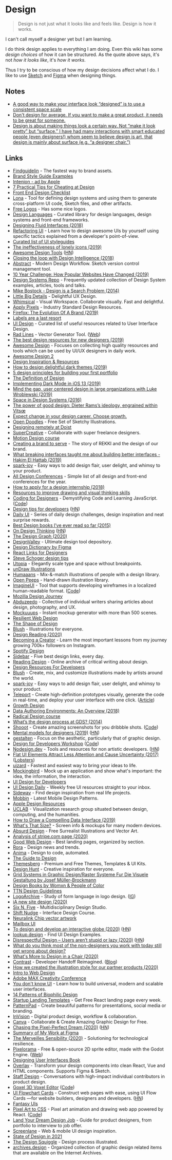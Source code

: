 # Design

> Design is not just what it looks like and feels like. Design is how it works.

I can't call myself a designer yet but I am learning.

I do think design applies to everything I am doing. Even this wiki has some _design choices_ of how it can be structured. As the quote above says, it's not _how it looks like_, it's _how it works_.

Thus I try to be conscious of how my design decisions affect what I do. I like to use [Sketch](https://www.sketchapp.com) and [Figma](https://www.figma.com) when designing things.

## Notes

* [A good way to make your interface look “designed” is to use a consistent space scale](https://twitter.com/siddharthkp/status/1264578950799523843)
* [Don't design for average. If you want to make a great product, it needs to be great for someone.](https://twitter.com/linuz90/status/1275678185657716736)
* [Design is about making things look a certain way. Not “make it look pretty” but “surface.” I have had many interactions with smart educated people (even designers!) whom seem to believe design is art, that design is mainly about surface (e.g. “a designer chair.”)](https://twitter.com/rsms/status/1305383261774905346)

## Links

* [Findguidelin](http://www.findguidelin.es) - The fastest way to brand assets.
* [Brand Style Guide Examples](https://saijogeorge.com/brand-style-guide-examples/)
* [Intenion - ad by Apple](https://www.youtube.com/watch?v=LcGPI2tV2yY)
* [7 Practical Tips for Cheating at Design](https://medium.com/refactoring-ui/7-practical-tips-for-cheating-at-design-40c736799886)
* [Front End Design Checklist](https://github.com/thedaviddias/Front-End-Design-Checklist)
* [Lona](https://github.com/airbnb/Lona) - Tool for defining design systems and using them to generate cross-platform UI code, Sketch files, and other artifacts.
* [Free Logos](https://github.com/arasatasaygin/openlogos) - Has some nice logos.
* [Design Languages](https://design-languages.com) - Curated library for design languages, design systems and front-end frameworks.
* [Designing Fluid Interfaces (2018)](https://developer.apple.com/videos/play/wwdc2018/803/)
* [Refactoring UI](https://refactoringui.com) - Learn how to design awesome UIs by yourself using specific tactics explained from a developer's point-of-view.
* [Curated list of UI styleguides](https://github.com/streamich/awesome-styleguides)
* [The ineffectiveness of lonely icons (2019)](https://mattwilcox.net/musing/the-ineffectiveness-of-icons)
* [Awesome Design Tools](https://github.com/LisaDziuba/Awesome-Design-Tools) ([HN](https://news.ycombinator.com/item?id=19580860))
* [Closing the loop with Design Intelligence (2018)](https://airbnb.design/the-evolution-of-tools/)
* [Abstract](https://www.goabstract.com) - Modern Design Workflow. Sketch version control management tool.
* [10 Year Challenge: How Popular Websites Have Changed (2019)](https://www.arun.is/blog/10-year-challenge/)
* [Design Systems Repo](https://designsystemsrepo.com) - Frequently updated collection of Design System examples, articles, tools and talks.
* [Mike Bostock - Design is a Search Problem (2014)](https://www.youtube.com/watch?v=fThhbt23SGM)
* [Little Big Details](http://littlebigdetails.com) - Delightful UX Design.
* [Whimsical](https://whimsical.com) - Visual Workspace. Collaborate visually. Fast and delightful.
* [Apply Pixels](https://applypixels.com) - Industry Standard Design Resources.
* [Firefox: The Evolution Of A Brand (2019)](https://blog.mozilla.org/opendesign/firefox-the-evolution-of-a-brand/)
* [Labels are a last resort](https://refactoringui.com/previews/labels-are-a-last-resort/)
* [UI Design](https://github.com/tipoqueno/UI-Design) - Curated list of useful resources related to User Interface Design.
* [Rad Lines](https://github.com/msurguy/rad-lines) - Vector Generator Tool. ([Web](https://msurguy.github.io/rad-lines/))
* [The best design resources for new designers (2019)](https://www.uigoodies.com/blog/the-best-resources-for-new-designers.html)
* [Awesome Design](https://github.com/gztchan/awesome-design) - Focuses on collecting high quality resources and tools which can be used by UI/UX designers in daily work.
* [Awesome Design 2](https://github.com/troyericg/awesome-design)
* [Design Inspiration & Resources](https://github.com/emmawedekind/design-inspiration)
* [How to design delightful dark themes (2019)](https://blog.superhuman.com/how-to-design-delightful-dark-themes-7b3da644ff1f)
* [5 design principles for building your first portfolio](https://dribbble.com/stories/2019/10/21/5-design-principles-for-building-your-first-portfolio)
* [The Definition of Design](https://rsms.me/eames-design/)
* [Implementing Dark Mode in iOS 13 (2019)](https://instagram-engineering.com/instagram-darkmode-58802b43c0f2)
* [Mind the gap, user centered design in large organizations with Luke Wroblewski (2019)](https://www.youtube.com/watch?v=mAiNdU1go1A)
* [Space in Design Systems (2016)](https://medium.com/eightshapes-llc/space-in-design-systems-188bcbae0d62)
* [The power of good design: Dieter Rams’s ideology, engrained within Vitsœ](https://www.vitsoe.com/gb/about/good-design)
* [Expect change in your design career. Choose growth.](https://www.abstract.com/blog/design-career-growth/)
* [Open Doodles](https://www.opendoodles.com) - Free Set of Sketchy Illustrations.
* [Designing remotely at Doist](https://docs.google.com/presentation/d/1x-7E9sleXjyXzHxgjRn_q6LyalCUxTFsxIHcaiyv73s/edit#slide=id.p)
* [SuperCreative](https://supercreative.design) - Collaborate with super freelance designers.
* [Motion Design course](https://www.learnsquared.com/courses/motion-design)
* [Creating a brand to serve](https://medium.com/rekkiapp/creating-a-brand-to-serve-1b7fc84c55fa) - The story of REKKI and the design of our brand.
* [What breaking interfaces taught me about building better interfaces - Hakim El Hattab (2019)](https://www.dotconferences.com/2019/12/hakim-el-hattab-what-breaking-interfaces-taught-me-about-building-better-interfaces)
* [spark-joy](https://github.com/sw-yx/spark-joy) - Easy ways to add design flair, user delight, and whimsy to your product.
* [All Design Conferences](https://www.alldesignconferences.com) - Simple list of all design and front-end conferences for the year.
* [How to apply for a design internship (2018)](https://vanschneider.com/apply-design-internship)
* [Resources to improve drawing and visual thinking skills](https://illustrated.dev/resources/)
* [Coding for Designers](https://codingfordesignersbook.com) - Demystifying Code and Learning JavaScript. ([Code](https://github.com/derek-knox/Coding-For-Designers))
* [Design tips for developers](https://paul.copplest.one/blog/design.html) ([HN](https://news.ycombinator.com/item?id=22126731))
* [Daily UI](https://www.dailyui.co) - Series of daily design challenges, design inspiration and neat surprise rewards.
* [Best Design books I’ve ever read so far (2015)](http://artequalswork.com/posts/best-design-books-so-far/)
* [On Design Thinking](https://nplusonemag.com/issue-35/reviews/on-design-thinking/) ([HN](https://news.ycombinator.com/item?id=22345760))
* [The Design Graph (2020)](https://jxnblk.com/blog/design-graph/)
* [DesignValley](https://www.designvalley.club) - Ultimate design tool depository.
* [Design Dictionary by Figma](https://www.figma.com/dictionary/)
* [React Links for Designers](https://react.design/links/)
* [Steve Schoger design tips](https://mobile.twitter.com/i/events/879086180909764608)
* [Utopia](https://utopia.fyi) - Elegantly scale type and space without breakpoints.
* [unDraw Illustrations](https://undraw.co/illustrations)
* [Humaaans](https://www.humaaans.com) - Mix-&-match illustrations of people with a design library.
* [Open Peeps](https://www.openpeeps.com) - Hand-drawn illustration library.
* [ImagineUI](https://imagineui.github.io/en/) - Tool that supports developing wireframes in a localized human-readable format. ([Code](https://github.com/imagineui/imagineui))
* [Mozilla Design Journey](https://twitter.com/mart3ll/status/1240627746805604359)
* [Abduzeedo](https://abduzeedo.com) - Collective of individual writers sharing articles about design, photography, and UX.
* [Mockuuups](http://mockuuups.studio) - Instant mockup generator with more than 500 scenes.
* [Resilient Web Design](https://resilientwebdesign.com)
* [The Shape of Design](https://shapeofdesignbook.com)
* [Blush](https://www.blush.design) - Illustrations for everyone.
* [Design Reading (2020)](http://mrmrs.cc/writing/design-reading/)
* [Becoming a Creator](https://galshir.com/viewinsights) - Learn the most important lessons from my journey growing 700k+ followers on Instagram.
* [Spotify Design](https://spotify.design)
* [Sidebar](https://sidebar.io) - Five best design links, every day.
* [Reading Design](https://www.readingdesign.org/index-1) - Online archive of critical writing about design.
* [Design Resources For Developers](https://github.com/bradtraversy/design-resources-for-developers)
* [Blush](https://blush.design) - Create, mix, and customize illustrations made by artists around the world.
* [spark-joy](https://github.com/sw-yx/spark-joy) - Easy ways to add design flair, user delight, and whimsy to your product.
* [Teleport](https://teleporthq.io) - Create high-definition prototypes visually, generate the code in real-time, and deploy your user interface with one click. ([Article](https://medium.com/visualdevspace/getting-started-with-teleporthq-53a671ec56d5))
* [Growth Design](https://growth.design)
* [Data Authoring Environments: An Overview (2018)](http://staging.dubberly.com/Data_Authoring_Environments/180702-An%20Overview%20of%20Data%20Authoring%20Environments/180702\_Data_Authoring_Environments.pdf)
* [Radical Design course](https://radicaldesigncourse.com)
* [What’s the design process at GDS? (2014)](https://gds.blog.gov.uk/2014/07/18/whats-the-design-process-at-gds/)
* [Shooot](https://shooot.bourhaouta.com) - Create amazing screenshots for you dribbble shots. ([Code](https://github.com/bourhaouta/shooot))
* [Mental models for designers (2019)](https://dropbox.design/article/mental-models-for-designers) ([HN](https://news.ycombinator.com/item?id=23347540))
* [gestalten](https://gestalten.com) - Focus on the aesthetic, particularly that of graphic design.
* [Design for Developers Workshop](https://frontendmasters.com/courses/design-for-developers/) ([Code](https://github.com/sdras/design-for-developers))
* [Nodesign.dev](https://nodesign.dev) - Tools and resources for non artistic developers. ([HN](https://news.ycombinator.com/item?id=23454557))
* [Flat UI Elements Attract Less Attention and Cause Uncertainty (2017)](https://www.nngroup.com/articles/flat-ui-less-attention-cause-uncertainty/) ([Lobsters](https://lobste.rs/s/gapqze/flat_ui_elements_attract_less_attention))
* [uizard](https://uizard.io) - Fastest and easiest way to bring your ideas to life.
* [Mockingbird](https://gomockingbird.com/home) - Mock up an application and show what's important: the idea, the information, the interaction.
* [UI Design for Developers](https://designcode.io/ui-design-for-developers)
* [UI Design Daily](https://uidesigndaily.com) - Weekly free UI resources straight to your inbox.
* [Sideway](http://looksideway.com) - Find design inspiration from real life projects.
* [Mobbin](https://mobbin.design) - Latest Mobile Design Patterns.
* [Apple Design Resources](https://developer.apple.com/design/resources/)
* [UCLAB](https://uclab.fh-potsdam.de) - Visualization research group situated between design, computing, and the humanities.
* [How to Draw a Compelling Data Interface (2019)](https://modus.medium.com/drawing-the-data-interface-fd9bb88f2932)
* [What's That Size?](https://www.notion.so/What-s-That-Size-ffcb03538efc4d05bec4363cde43a0bd) - Screen info & mockups for many modern devices.
* [Absurd Design](https://absurd.design) - Free Surrealist Illustrations and Vector Art.
* [Analysis of stripe.com page (2020)](https://twitter.com/coreyhainesco/status/1280566376596271104)
* [Good Web Design](http://www.goodweb.design) - Best landing pages, organized by section.
* [Rora](https://rora.co) - Design news and trends.
* [Anima](https://www.animaapp.com) - Design to code, automated.
* [The Guide to Design](https://start.uxdesign.cc)
* [Themesberg](https://themesberg.com) - Premium and Free Themes, Templates & UI Kits.
* [Design Hunt](https://designhunt.us) - Creative inspiration for everyone.
* [Grid Systems in Graphic Design/Raster Systeme Fur Die Visuele Gestaltung by Josef Müller-Brockmann](https://www.goodreads.com/book/show/350962.Grid_Systems_in_Graphic_Design_Raster_Systeme_Fur_Die_Visuele_Gestaltung)
* [Design Books by Womxn & People of Color](https://www.notion.so/Design-Books-by-Womxn-People-of-Color-efaffa5233cc44a8b3bebb2d0a2b038f)
* [TTN Design Guidelines](https://github.com/TheThingsNetwork/lorawan-stack/blob/v3.9/DESIGN.md)
* [LogoArchive](https://www.logoarchive.shop) - Study of form language in logo design. ([IG](https://www.instagram.com/LogoArchive/))
* [iA new site design (2020)](https://ia.net/topics/newsite)
* [Six N. Five](https://sixnfive.com) - Multidisciplinary Design Studio.
* [Shift Nudge](https://shiftnudge.com) - Interface Design Course.
* [Neuralink Chip vector artwork](https://www.figma.com/community/file/882308473299123804)
* [Mailbox UI](https://twitter.com/taylorlapeyre/status/1300589868603465733)
* [To design and develop an interactive globe (2020)](https://stripe.com/blog/globe) ([HN](https://news.ycombinator.com/item?id=24350546))
* [lookup.design](https://lookup.design) - Find UI Design Examples.
* [Disrespectful Design – Users aren’t stupid or lazy (2020)](https://somehowmanage.com/2020/09/13/disrespectful-design-users-arent-stupid-or-lazy/) ([HN](https://news.ycombinator.com/item?id=24461365))
* [What do you think most of the non-designers you work with today still get wrong about design?](https://twitter.com/joulee/status/1305243609944346626)
* [What's More to Design in a Chair (2020)](https://samanthaz.me/writing/what-s-more-to-design-in-a-chair)
* [Contrast](https://www.contrast.app) - Developer Handoff Reimagined. ([Blog](https://www.contrast.app/blog))
* [How we created the illustration style for our partner products (2020)](https://booking.design/building-a-new-illustration-style-for-our-partner-products-808c32e5e16c)
* [Intro to Web Design](https://rafaltomal.com/class/intro/)
* [Adobe MAX Creativity Conference](https://max.adobe.com)
* [You don't know UI](https://github.com/MenaiAla/You-Dont-Know-UI) - Learn how to build universal, modern and scalable user interfaces.
* [14 Patterns of Biophilic Design](https://www.terrapinbrightgreen.com/reports/14-patterns/)
* [Startup Landing Templates](https://startuplanding.redq.io) - Get Free React landing page every week.
* [PatternPad](https://patternpad.com) - Create beautiful patterns for presentations, social media or branding.
* [InVision](https://www.invisionapp.com) - Digital product design, workflow & collaboration.
* [Canva](https://www.canva.com) - Collaborate & Create Amazing Graphic Design for Free.
* [Chasing the Pixel-Perfect Dream (2020)](https://joshwcomeau.com/css/pixel-perfection/) ([HN](https://news.ycombinator.com/item?id=25023282))
* [Summary of My Work at Figma](https://rsms.me/work/figma/)
* [The Merveilles Sensibility (2020)](https://wileywiggins.com/merveilles.html) - Solutioning for technological resilience.
* [Pixelorama](https://github.com/Orama-Interactive/Pixelorama) - Free & open-source 2D sprite editor, made with the Godot Engine. ([Web](https://orama-interactive.itch.io/pixelorama))
* [Designing User Interfaces Book](https://designingui.com)
* [Overlay](https://overlay-tech.com) - Transform your design components into clean React, Vue and HTML components. Supports Figma & Sketch.
* [Staff Design](https://staff.design) - Conversations with high-impact individual contributors in product design.
* [Goxel 3D Voxel Editor](https://goxel.xyz) ([Code](https://github.com/guillaumechereau/goxel))
* [UI Flowchart Cards](https://flowcards.io) - Construct web pages with ease, using UI Flow Cards ―for website builders, designers and developers. ([HN](https://news.ycombinator.com/item?id=25384582))
* [Fantasy UIs](https://www.pushing-pixels.org/fui/)
* [Pixel Art to CSS](https://www.pixelartcss.com) - Pixel art animation and drawing web app powered by React. ([Code](https://github.com/jvalen/pixel-art-react))
* [Land Your Dream Design Job](https://www.holloway.com/b/land-your-dream-design-job) - Guide for product designers, from portfolio to interview to job offer.
* [Screenlane](https://screenlane.com) - Web & mobile UI design inspiration.
* [State of Design in 2021](https://www.abstract.design/state-of-design)
* [The Design Squiggle](https://thedesignsquiggle.com) - Design process illustrated.
* [archives.design](https://archives.design) - Organized collection of graphic design related items that are available on the Internet Archives.
